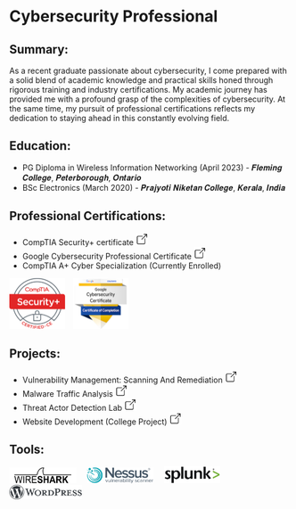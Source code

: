 # Cybersecurity Professional

## Summary:
As a recent graduate passionate about cybersecurity, I come prepared with a solid blend of academic knowledge and practical skills honed through rigorous training and industry certifications. My academic journey has provided me with a profound grasp of the complexities of cybersecurity. At the same time, my pursuit of professional certifications reflects my dedication to staying ahead in this constantly evolving field.

## Education:
- PG Diploma in Wireless Information Networking (April 2023) - 𝑭𝒍𝒆𝒎𝒊𝒏𝒈 𝑪𝒐𝒍𝒍𝒆𝒈𝒆, 𝑷𝒆𝒕𝒆𝒓𝒃𝒐𝒓𝒐𝒖𝒈𝒉, 𝑶𝒏𝒕𝒂𝒓𝒊𝒐
- BSc Electronics (March 2020) - 𝑷𝒓𝒂𝒋𝒚𝒐𝒕𝒊 𝑵𝒊𝒌𝒆𝒕𝒂𝒏 𝑪𝒐𝒍𝒍𝒆𝒈𝒆, 𝑲𝒆𝒓𝒂𝒍𝒂, 𝑰𝒏𝒅𝒊𝒂

## Professional Certifications:
- CompTIA Security+ certificate [<img src="./assets/img/newtab.png" width='22'/>](https://drive.google.com/file/d/1aXvH93EPhX6rQyEIiB7YP4amxlukNDKb/view?usp=sharing) 
- Google Cybersecurity Professional Certificate [<img src="./assets/img/newtab.png" width='22'/>](https://drive.google.com/file/d/1y4gSwr5WPsqmgtrhMz9Qry6YRhETzGeh/view?usp=sharing) 
- CompTIA A+ Cyber Specialization (Currently Enrolled)

 [<img src="./assets/img/Securityplus.png" width='100' style='padding-right:10px'/>](https://drive.google.com/file/d/1aXvH93EPhX6rQyEIiB7YP4amxlukNDKb/view?usp=sharing)        [<img src="./assets/img/googlecyber.png" width='100' style='padding-right:10px'/>](https://drive.google.com/file/d/1y4gSwr5WPsqmgtrhMz9Qry6YRhETzGeh/view?usp=sharing) 


## Projects:
- Vulnerability Management: Scanning And Remediation [<img src="./assets/img/newtab.png" width='22'/>](https://edwinmathew-cybersec.github.io/Vulnerability-Management-Scanning-And-Remediation/)
- Malware Traffic Analysis [<img src="./assets/img/newtab.png" width='22'/>](https://edwinmathew-cybersec.github.io/Malware-Traffic-Analysis/)
- Threat Actor Detection Lab [<img src="./assets/img/newtab.png" width='22'/>](https://edwinmathew-cybersec.github.io/Threat-Actor-Detection-Lab/)
- Website Development (College Project)  [<img src="./assets/img/newtab.png" width='22'/>](https://edwinmathew-cybersec.github.io/Website-Development/)

## Tools:
 <img src="./assets/img/wireshark.png" width='120' style='padding-right:15px'/>  <img src="./assets/img/nessus.png" width='120' style='padding-right:15px'/>  <img src="./assets/img/Splunk.png" width='100' style='padding-right:15px'/> <img src="./assets/img/wordpress.png" width='130' style='padding-right:15px'/>
 



